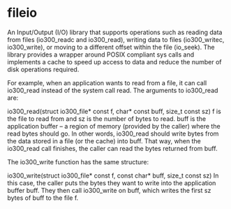 fileio
======================

An Input/Output (I/O) library that supports operations such as reading data from files (io300_readc and io300_read), writing data to files (io300_writec, io300_write), or moving to a different offset within the file (io_seek).
The library provides a wrapper around POSIX compliant sys calls and implements a cache to speed up access to data and reduce the number of disk operations required.

For example, when an application wants to read from a file, it can call io300_read instead of the system call read. The arguments to io300_read are:

io300_read(struct io300_file* const f, char* const buff, size_t const sz)
f is the file to read from and sz is the number of bytes to read. buff is the application buffer – a region of memory (provided by the caller) where the read bytes should go. In other words, io300_read should write bytes from the data stored in a file (or the cache) into buff. That way, when the io300_read call finishes, the caller can read the bytes returned from buff.

The io300_write function has the same structure:

io300_write(struct io300_file* const f, const char* buff, size_t const sz)
In this case, the caller puts the bytes they want to write into the application buffer buff. They then call io300_write on buff, which writes the first sz bytes of buff to the file f.

